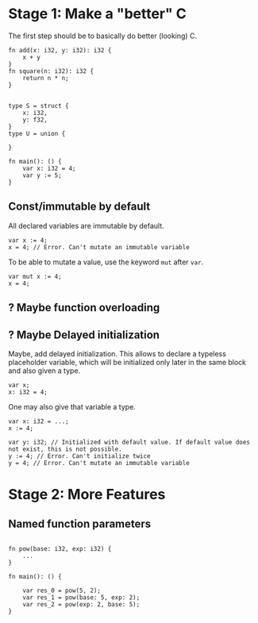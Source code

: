 # Stage 1: Make a "better" C

The first step should be to basically do better (looking) C.

```
fn add(x: i32, y: i32): i32 {
    x + y
}
fn square(n: i32): i32 {
    return n * n;
}


type S = struct {
    x: i32,
    y: f32,
}
type U = union {

}

fn main(): () {
    var x: i32 = 4;
    var y := 5;
}
```


## Const/immutable by default
All declared variables are immutable by default.
```
var x := 4;
x = 4; // Error. Can't mutate an immutable variable
```

To be able to mutate a value, use the keyword `mut` after `var`.

```
var mut x := 4;
x = 4;
```
## ? Maybe function overloading

## ? Maybe Delayed initialization
Maybe, add delayed initialization. This allows to declare a typeless placeholder variable, which will be initialized only later in the same block and also given a type.

```
var x;
x: i32 = 4;
```

One may also give that variable a type.
```
var x: i32 = ...;
x := 4;

var y: i32; // Initialized with default value. If default value does not exist, this is not possible.
y := 4; // Error. Can't initialize twice
y = 4; // Error. Can't mutate an immutable variable
```




# Stage 2: More Features
## Named function parameters
```

fn pow(base: i32, exp: i32) {
    ...
}

fn main(): () {

    var res_0 = pow(5, 2);
    var res_1 = pow(base: 5, exp: 2);
    var res_2 = pow(exp: 2, base: 5);
}
```

